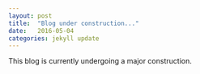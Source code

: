 ```yaml
---
layout: post
title:  "Blog under construction..."
date:   2016-05-04
categories: jekyll update
---
```

This blog is currently undergoing a major construction.
